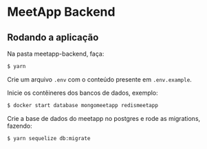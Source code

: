 # MeetApp Backend

## Rodando a aplicação

Na pasta meetapp-backend, faça:
```bash
$ yarn
```

Crie um arquivo ```.env``` com o conteúdo presente em ```.env.example```.

Inicie os contêineres dos bancos de dados, exemplo:
```bash
$ docker start database mongomeetapp redismeetapp
```

Crie a base de dados do meetapp no postgres e rode as migrations, fazendo:
```bash
$ yarn sequelize db:migrate
```
